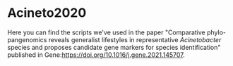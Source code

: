 # Acineto2020


Here you can find the scripts we've used in the paper "Comparative phylo-pangenomics reveals generalist lifestyles in representative _Acinetobacter_ species and proposes candidate gene markers for species identification" published in Gene:https://doi.org/10.1016/j.gene.2021.145707.
